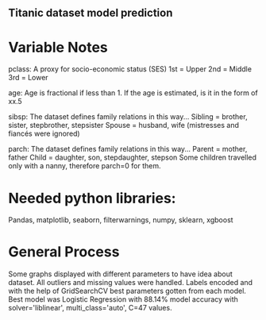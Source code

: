 ## Titanic dataset model prediction

# Variable Notes
pclass: A proxy for socio-economic status (SES)
1st = Upper
2nd = Middle
3rd = Lower

age: Age is fractional if less than 1. If the age is estimated, is it in the form of xx.5

sibsp: The dataset defines family relations in this way...
Sibling = brother, sister, stepbrother, stepsister
Spouse = husband, wife (mistresses and fiancés were ignored)

parch: The dataset defines family relations in this way...
Parent = mother, father
Child = daughter, son, stepdaughter, stepson
Some children travelled only with a nanny, therefore parch=0 for them.

# Needed python libraries:
Pandas, matplotlib, seaborn, filterwarnings, numpy, sklearn, xgboost

# General Process
Some graphs displayed with different parameters to have idea about dataset.
All outliers and missing values were handled.
Labels encoded and with the help of GridSearchCV best parameters gotten from each model.
Best model was Logistic Regression with 88.14% model accuracy with solver='liblinear', multi_class='auto', C=47 values.
